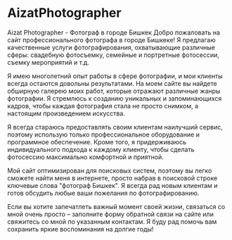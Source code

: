 # AizatPhotographer
Aizat Photographer - Фотограф в городе Бишкек
Добро пожаловать на сайт профессионального фотографа в городе Бишкеке! Я предлагаю качественные услуги фотографирования, охватывающие различные сферы: свадебную фотосъемку, семейные и портретные фотосессии, съемку мероприятий и т.д.

Я имею многолетний опыт работы в сфере фотографии, и мои клиенты всегда остаются довольны результатами. На моем сайте вы найдете обширную галерею моих работ, которые отражают различные жанры фотографии. Я стремлюсь к созданию уникальных и запоминающихся кадров, чтобы каждая фотография стала не просто снимком, а настоящим произведением искусства.

Я всегда стараюсь предоставлять своим клиентам наилучший сервис, поэтому использую только профессиональное оборудование и программное обеспечение. Кроме того, я придерживаюсь индивидуального подхода к каждому клиенту, чтобы сделать фотосессию максимально комфортной и приятной.

Мой сайт оптимизирован для поисковых систем, поэтому вы легко сможете найти меня в интернете, просто набрав в поисковой строке ключевые слова "фотограф Бишкек". Я всегда рад новым клиентам и готов обсудить любые ваши пожелания по фотографированию.

Если вы хотите запечатлеть важный момент своей жизни, связаться со мной очень просто – заполните форму обратной связи на сайте или свяжитесь со мной по указанным контактам. Я буду рад помочь вам сохранить яркие воспоминания на долгие годы!



